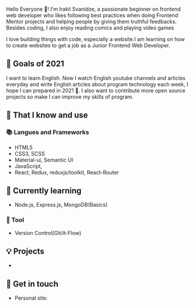 Hello Everyone :wave:! I'm Irakli Svanidze, a passionate beginner on frontend web developer who likes following best practices when doing Frontend Mentor projects and helping people by giving them truthful feedbacks. Besides coding, I also enjoy reading comics and playing video games

I love building things with code, especially a website.I am learning on how to create websites to get a job as a Junior Frontend Web Developer.

## 🔭 Goals of 2021

I want to learn English. Now I watch English youtube channels and articles everyday and write English articles about program technology each week, I hope I can prepared in 2021 💪. I also want to contribute more open source projects so make I can improve my skills of program.

## 🧠 That I know and use
### 📚 Langues and Frameworks
- HTML5
- CSS3, SCSS
- Material-ui, Semantic UI
- JavaScript, 
- React, Redux, reduxjs/toolkit, React-Router

## 🧠 Currently learning
- Node.js, Express.js, MongoDB(Basics)

### 🔧 Tool
- Version Control(Git/it-Flow)

## 💡 Projects
- 
## 🔗 Get in touch
- Personal site: 

